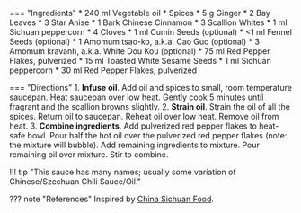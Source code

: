 === "Ingredients"
    * 240 ml Vegetable oil
    * Spices
        * 5 g Ginger
        * 2 Bay Leaves
        * 3 Star Anise
        * 1 Bark Chinese Cinnamon
        * 3 Scallion Whites
        * 1 ml Sichuan peppercorn
        * 4 Cloves
        * 1 ml Cumin Seeds (optional)
        * <1 ml Fennel Seeds (optional)
        * 1 Amomum tsao-ko, a.k.a. Cao Guo (optional)
        * 3 Amomum kravanh, a.k.a. White Dou Kou (optional)
    * 75 ml Red Pepper Flakes, pulverized
    * 15 ml Toasted White Sesame Seeds
    * 1 ml Sichuan peppercorn
    * 30 ml Red Pepper Flakes, pulverized

=== "Directions"
    1. **Infuse oil**. Add oil and spices to small, room temperature saucepan. Heat saucepan over low heat. Gently cook 5 minutes until fragrant and the scallion browns slightly.
    2. **Strain oil**. Strain the oil of all the spices. Return oil to saucepan. Reheat oil over low heat. Remove oil from heat.
    3. **Combine ingredients**. Add pulverized red pepper flakes to heat-safe bowl. Pour half the hot oil over the pulverized red pepper flakes (note: the mixture will bubble). Add remaining ingredients to mixture. Pour remaining oil over mixture. Stir to combine.


!!! tip "This sauce has many names; usually some variation of Chinese/Szechuan Chili Sauce/Oil."

??? note "References"
    Inspired by [China Sichuan Food](https://www.chinasichuanfood.com/chinese-chili-oil/).
